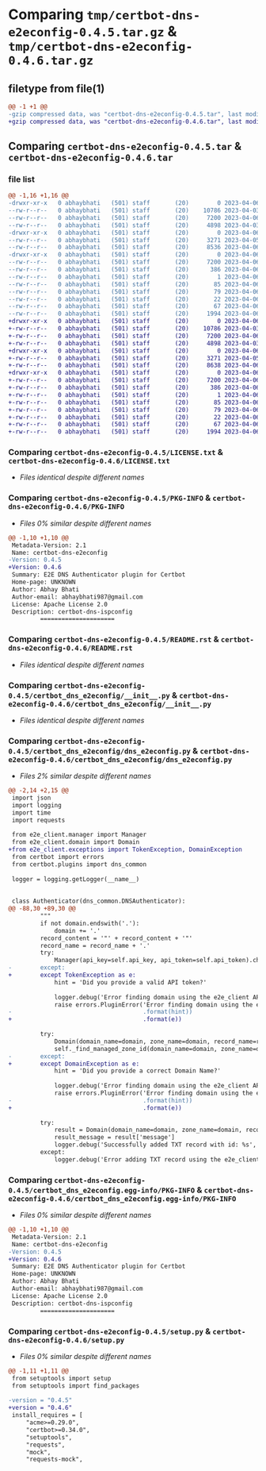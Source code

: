 # Comparing `tmp/certbot-dns-e2econfig-0.4.5.tar.gz` & `tmp/certbot-dns-e2econfig-0.4.6.tar.gz`

## filetype from file(1)

```diff
@@ -1 +1 @@
-gzip compressed data, was "certbot-dns-e2econfig-0.4.5.tar", last modified: Thu Apr  6 08:56:26 2023, max compression
+gzip compressed data, was "certbot-dns-e2econfig-0.4.6.tar", last modified: Thu Apr  6 09:15:14 2023, max compression
```

## Comparing `certbot-dns-e2econfig-0.4.5.tar` & `certbot-dns-e2econfig-0.4.6.tar`

### file list

```diff
@@ -1,16 +1,16 @@
-drwxr-xr-x   0 abhaybhati   (501) staff       (20)        0 2023-04-06 08:56:26.432116 certbot-dns-e2econfig-0.4.5/
--rw-r--r--   0 abhaybhati   (501) staff       (20)    10786 2023-04-03 06:46:44.000000 certbot-dns-e2econfig-0.4.5/LICENSE.txt
--rw-r--r--   0 abhaybhati   (501) staff       (20)     7200 2023-04-06 08:56:26.432208 certbot-dns-e2econfig-0.4.5/PKG-INFO
--rw-r--r--   0 abhaybhati   (501) staff       (20)     4898 2023-04-03 06:46:44.000000 certbot-dns-e2econfig-0.4.5/README.rst
-drwxr-xr-x   0 abhaybhati   (501) staff       (20)        0 2023-04-06 08:56:26.431255 certbot-dns-e2econfig-0.4.5/certbot_dns_e2econfig/
--rw-r--r--   0 abhaybhati   (501) staff       (20)     3271 2023-04-05 12:55:09.000000 certbot-dns-e2econfig-0.4.5/certbot_dns_e2econfig/__init__.py
--rw-r--r--   0 abhaybhati   (501) staff       (20)     8536 2023-04-06 08:54:49.000000 certbot-dns-e2econfig-0.4.5/certbot_dns_e2econfig/dns_e2econfig.py
-drwxr-xr-x   0 abhaybhati   (501) staff       (20)        0 2023-04-06 08:56:26.432024 certbot-dns-e2econfig-0.4.5/certbot_dns_e2econfig.egg-info/
--rw-r--r--   0 abhaybhati   (501) staff       (20)     7200 2023-04-06 08:56:26.000000 certbot-dns-e2econfig-0.4.5/certbot_dns_e2econfig.egg-info/PKG-INFO
--rw-r--r--   0 abhaybhati   (501) staff       (20)      386 2023-04-06 08:56:26.000000 certbot-dns-e2econfig-0.4.5/certbot_dns_e2econfig.egg-info/SOURCES.txt
--rw-r--r--   0 abhaybhati   (501) staff       (20)        1 2023-04-06 08:56:26.000000 certbot-dns-e2econfig-0.4.5/certbot_dns_e2econfig.egg-info/dependency_links.txt
--rw-r--r--   0 abhaybhati   (501) staff       (20)       85 2023-04-06 08:56:26.000000 certbot-dns-e2econfig-0.4.5/certbot_dns_e2econfig.egg-info/entry_points.txt
--rw-r--r--   0 abhaybhati   (501) staff       (20)       79 2023-04-06 08:56:26.000000 certbot-dns-e2econfig-0.4.5/certbot_dns_e2econfig.egg-info/requires.txt
--rw-r--r--   0 abhaybhati   (501) staff       (20)       22 2023-04-06 08:56:26.000000 certbot-dns-e2econfig-0.4.5/certbot_dns_e2econfig.egg-info/top_level.txt
--rw-r--r--   0 abhaybhati   (501) staff       (20)       67 2023-04-06 08:56:26.432420 certbot-dns-e2econfig-0.4.5/setup.cfg
--rw-r--r--   0 abhaybhati   (501) staff       (20)     1994 2023-04-06 08:55:00.000000 certbot-dns-e2econfig-0.4.5/setup.py
+drwxr-xr-x   0 abhaybhati   (501) staff       (20)        0 2023-04-06 09:15:14.676818 certbot-dns-e2econfig-0.4.6/
+-rw-r--r--   0 abhaybhati   (501) staff       (20)    10786 2023-04-03 06:46:44.000000 certbot-dns-e2econfig-0.4.6/LICENSE.txt
+-rw-r--r--   0 abhaybhati   (501) staff       (20)     7200 2023-04-06 09:15:14.676916 certbot-dns-e2econfig-0.4.6/PKG-INFO
+-rw-r--r--   0 abhaybhati   (501) staff       (20)     4898 2023-04-03 06:46:44.000000 certbot-dns-e2econfig-0.4.6/README.rst
+drwxr-xr-x   0 abhaybhati   (501) staff       (20)        0 2023-04-06 09:15:14.675984 certbot-dns-e2econfig-0.4.6/certbot_dns_e2econfig/
+-rw-r--r--   0 abhaybhati   (501) staff       (20)     3271 2023-04-05 12:55:09.000000 certbot-dns-e2econfig-0.4.6/certbot_dns_e2econfig/__init__.py
+-rw-r--r--   0 abhaybhati   (501) staff       (20)     8638 2023-04-06 09:14:40.000000 certbot-dns-e2econfig-0.4.6/certbot_dns_e2econfig/dns_e2econfig.py
+drwxr-xr-x   0 abhaybhati   (501) staff       (20)        0 2023-04-06 09:15:14.676697 certbot-dns-e2econfig-0.4.6/certbot_dns_e2econfig.egg-info/
+-rw-r--r--   0 abhaybhati   (501) staff       (20)     7200 2023-04-06 09:15:14.000000 certbot-dns-e2econfig-0.4.6/certbot_dns_e2econfig.egg-info/PKG-INFO
+-rw-r--r--   0 abhaybhati   (501) staff       (20)      386 2023-04-06 09:15:14.000000 certbot-dns-e2econfig-0.4.6/certbot_dns_e2econfig.egg-info/SOURCES.txt
+-rw-r--r--   0 abhaybhati   (501) staff       (20)        1 2023-04-06 09:15:14.000000 certbot-dns-e2econfig-0.4.6/certbot_dns_e2econfig.egg-info/dependency_links.txt
+-rw-r--r--   0 abhaybhati   (501) staff       (20)       85 2023-04-06 09:15:14.000000 certbot-dns-e2econfig-0.4.6/certbot_dns_e2econfig.egg-info/entry_points.txt
+-rw-r--r--   0 abhaybhati   (501) staff       (20)       79 2023-04-06 09:15:14.000000 certbot-dns-e2econfig-0.4.6/certbot_dns_e2econfig.egg-info/requires.txt
+-rw-r--r--   0 abhaybhati   (501) staff       (20)       22 2023-04-06 09:15:14.000000 certbot-dns-e2econfig-0.4.6/certbot_dns_e2econfig.egg-info/top_level.txt
+-rw-r--r--   0 abhaybhati   (501) staff       (20)       67 2023-04-06 09:15:14.677141 certbot-dns-e2econfig-0.4.6/setup.cfg
+-rw-r--r--   0 abhaybhati   (501) staff       (20)     1994 2023-04-06 09:14:46.000000 certbot-dns-e2econfig-0.4.6/setup.py
```

### Comparing `certbot-dns-e2econfig-0.4.5/LICENSE.txt` & `certbot-dns-e2econfig-0.4.6/LICENSE.txt`

 * *Files identical despite different names*

### Comparing `certbot-dns-e2econfig-0.4.5/PKG-INFO` & `certbot-dns-e2econfig-0.4.6/PKG-INFO`

 * *Files 0% similar despite different names*

```diff
@@ -1,10 +1,10 @@
 Metadata-Version: 2.1
 Name: certbot-dns-e2econfig
-Version: 0.4.5
+Version: 0.4.6
 Summary: E2E DNS Authenticator plugin for Certbot
 Home-page: UNKNOWN
 Author: Abhay Bhati
 Author-email: abhaybhati987@gmail.com
 License: Apache License 2.0
 Description: certbot-dns-ispconfig
         =====================
```

### Comparing `certbot-dns-e2econfig-0.4.5/README.rst` & `certbot-dns-e2econfig-0.4.6/README.rst`

 * *Files identical despite different names*

### Comparing `certbot-dns-e2econfig-0.4.5/certbot_dns_e2econfig/__init__.py` & `certbot-dns-e2econfig-0.4.6/certbot_dns_e2econfig/__init__.py`

 * *Files identical despite different names*

### Comparing `certbot-dns-e2econfig-0.4.5/certbot_dns_e2econfig/dns_e2econfig.py` & `certbot-dns-e2econfig-0.4.6/certbot_dns_e2econfig/dns_e2econfig.py`

 * *Files 2% similar despite different names*

```diff
@@ -2,14 +2,15 @@
 import json
 import logging
 import time
 import requests
 
 from e2e_client.manager import Manager
 from e2e_client.domain import Domain
+from e2e_client.exceptions import TokenException, DomainException
 from certbot import errors
 from certbot.plugins import dns_common
 
 logger = logging.getLogger(__name__)
 
 
 class Authenticator(dns_common.DNSAuthenticator):
@@ -88,30 +89,30 @@
         """
         if not domain.endswith('.'):
             domain += '.'
         record_content = '"' + record_content + '"'   
         record_name = record_name + '.' 
         try:
             Manager(api_key=self.api_key, api_token=self.api_token).check_token()
-        except:
+        except TokenException as e:
             hint = 'Did you provide a valid API token?'  
             
             logger.debug('Error finding domain using the e2e_client API')
             raise errors.PluginError('Error finding domain using the e2e_client API: {0}'
-                                     .format(hint))
+                                     .format(e))
 
         try:
             Domain(domain_name=domain, zone_name=domain, record_name=record_name, record_ttl=record_ttl, record_type='TXT', content=record_content, api_key=self.api_key, api_token=self.api_token).check_domain_valid()
             self._find_managed_zone_id(domain_name=domain, zone_name=domain, record_name=record_name, record_ttl=record_ttl, record_type='TXT', content=record_content, api_key=self.api_key, api_token=self.api_token)
-        except:
+        except DomainException as e: 
             hint = 'Did you provide a correct Domain Name?'  
             
             logger.debug('Error finding domain using the e2e_client API')
             raise errors.PluginError('Error finding domain using the e2e_client API: {0}'
-                                     .format(hint)) 
+                                     .format(e)) 
 
         try:
             result = Domain(domain_name=domain, zone_name=domain, record_name=record_name, record_ttl=record_ttl, record_type='TXT', content=f'{record_content}', api_key=self.api_key, api_token=self.api_token).add_record() 
             result_message = result['message']
             logger.debug('Successfully added TXT record with id: %s', result_message)
         except:
             logger.debug('Error adding TXT record using the e2e_client API')
```

### Comparing `certbot-dns-e2econfig-0.4.5/certbot_dns_e2econfig.egg-info/PKG-INFO` & `certbot-dns-e2econfig-0.4.6/certbot_dns_e2econfig.egg-info/PKG-INFO`

 * *Files 0% similar despite different names*

```diff
@@ -1,10 +1,10 @@
 Metadata-Version: 2.1
 Name: certbot-dns-e2econfig
-Version: 0.4.5
+Version: 0.4.6
 Summary: E2E DNS Authenticator plugin for Certbot
 Home-page: UNKNOWN
 Author: Abhay Bhati
 Author-email: abhaybhati987@gmail.com
 License: Apache License 2.0
 Description: certbot-dns-ispconfig
         =====================
```

### Comparing `certbot-dns-e2econfig-0.4.5/setup.py` & `certbot-dns-e2econfig-0.4.6/setup.py`

 * *Files 0% similar despite different names*

```diff
@@ -1,11 +1,11 @@
 from setuptools import setup
 from setuptools import find_packages
 
-version = "0.4.5"
+version = "0.4.6"
 install_requires = [
     "acme>=0.29.0",
     "certbot>=0.34.0",
     "setuptools",
     "requests",
     "mock",
     "requests-mock",
```

